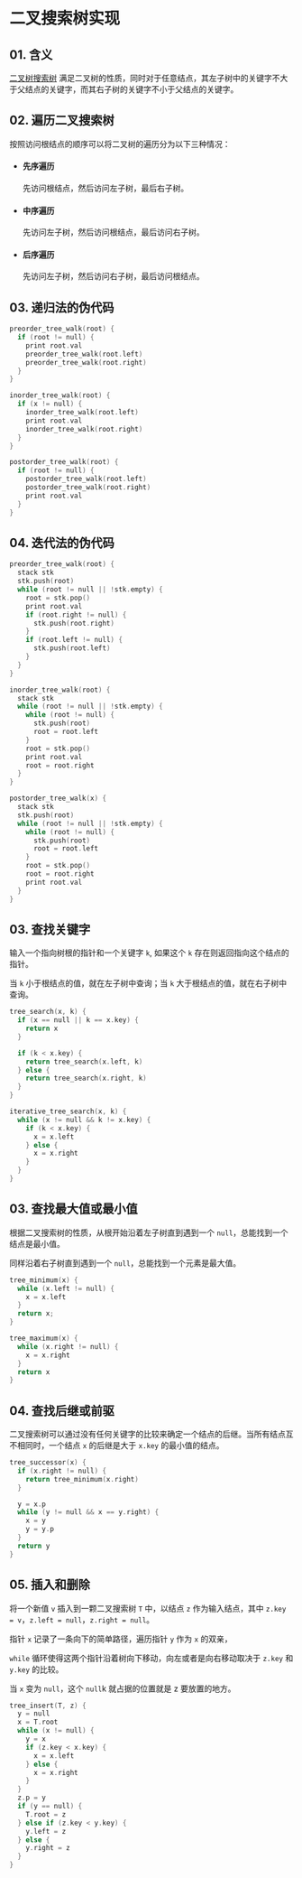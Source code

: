 # 二叉搜索树实现

## 01. 含义
[二叉树搜索树](https://zh.wikipedia.org/wiki/%E4%BA%8C%E5%85%83%E6%90%9C%E5%B0%8B%E6%A8%B9) 满足二叉树的性质，同时对于任意结点，其左子树中的关键字不大于父结点的关键字，而其右子树的关键字不小于父结点的关键字。


## 02. 遍历二叉搜索树
按照访问根结点的顺序可以将二叉树的遍历分为以下三种情况：
- #### 先序遍历
  先访问根结点，然后访问左子树，最后右子树。
- #### 中序遍历
  先访问左子树，然后访问根结点，最后访问右子树。
- #### 后序遍历
  先访问左子树，然后访问右子树，最后访问根结点。


## 03. 递归法的伪代码
```c
preorder_tree_walk(root) {
  if (root != null) {
    print root.val
    preorder_tree_walk(root.left)
    preorder_tree_walk(root.right)
  }
}
```

```c
inorder_tree_walk(root) {
  if (x != null) {
    inorder_tree_walk(root.left)
    print root.val
    inorder_tree_walk(root.right)
  }
}
```

```c
postorder_tree_walk(root) {
  if (root != null) {
    postorder_tree_walk(root.left)
    postorder_tree_walk(root.right)
    print root.val
  }
}
```


## 04. 迭代法的伪代码
```c
preorder_tree_walk(root) {
  stack stk
  stk.push(root)
  while (root != null || !stk.empty) {
    root = stk.pop()
    print root.val
    if (root.right != null) {
      stk.push(root.right)
    }
    if (root.left != null) {
      stk.push(root.left)
    }
  } 
}
```

```c
inorder_tree_walk(root) {
  stack stk
  while (root != null || !stk.empty) {
    while (root != null) {
      stk.push(root)
      root = root.left
    }
    root = stk.pop()
    print root.val
    root = root.right
  }
}
```

```c
postorder_tree_walk(x) {
  stack stk
  stk.push(root)
  while (root != null || !stk.empty) {
    while (root != null) {
      stk.push(root)
      root = root.left
    }
    root = stk.pop()
    root = root.right
    print root.val
  }
}
```



## 03. 查找关键字
输入一个指向树根的指针和一个关键字 `k`, 如果这个 `k` 存在则返回指向这个结点的指针。

当 `k` 小于根结点的值，就在左子树中查询；当 `k` 大于根结点的值，就在右子树中查询。

```c
tree_search(x, k) {
  if (x == null || k == x.key) {
    return x
  } 

  if (k < x.key) {
    return tree_search(x.left, k)
  } else {
    return tree_search(x.right, k)
  }
}
```

```c
iterative_tree_search(x, k) {
  while (x != null && k != x.key) {
    if (k < x.key) {
      x = x.left
    } else {
      x = x.right
    }
  }
}
```


## 03. 查找最大值或最小值
根据二叉搜索树的性质，从根开始沿着左子树直到遇到一个 `null`，总能找到一个结点是最小值。

同样沿着右子树直到遇到一个 `null`，总能找到一个元素是最大值。

```c
tree_minimum(x) {
  while (x.left != null) {
    x = x.left
  }
  return x;
}
```

```c
tree_maximum(x) {
  while (x.right != null) {
    x = x.right
  }
  return x
}
```

## 04. 查找后继或前驱
二叉搜索树可以通过没有任何关键字的比较来确定一个结点的后继。当所有结点互不相同时，一个结点 `x` 的后继是大于 `x.key` 的最小值的结点。

```c
tree_successor(x) {
  if (x.right != null) {
    return tree_minimum(x.right)
  }

  y = x.p
  while (y != null && x == y.right) {
    x = y
    y = y.p
  }
  return y
}
```


## 05. 插入和删除
将一个新值 `v` 插入到一颗二叉搜索树 `T` 中，以结点 `z` 作为输入结点，其中 `z.key = v`，`z.left = null`，`z.right = null`。

指针 `x` 记录了一条向下的简单路径，遍历指针 `y` 作为 `x` 的双亲，

`while` 循环使得这两个指针沿着树向下移动，向左或者是向右移动取决于 `z.key` 和 `y.key` 的比较。

当 `x` 变为 `null`，这个 `null`k 就占据的位置就是 z 要放置的地方。

```c
tree_insert(T, z) {
  y = null
  x = T.root
  while (x != null) {
    y = x
    if (z.key < x.key) {
      x = x.left
    } else {
      x = x.right
    }
  }
  z.p = y
  if (y == null) {
    T.root = z
  } else if (z.key < y.key) {
    y.left = z
  } else {
    y.right = z
  }
}
```

